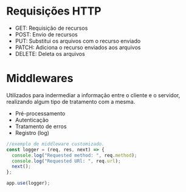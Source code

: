 # Requisições HTTP
- GET: Requisição de recursos
- POST: Envio de recursos
- PUT: Substitui os arquivos com o recurso enviado
- PATCH: Adiciona o recurso enviados aos arquivos
- DELETE: Deleta os arquivos
 
# Middlewares
Utilizados para indermediar a informação entre o cliente e o servidor, realizando algum tipo de tratamento com a mesma.
- Pré-processamento
- Autenticação
- Tratamento de erros
- Registro (log)

```js
//exemplo de middleware customizado.
const logger = (req, res, next) => {
  console.log("Requested method: ", req.method);
  console.log("Requested URl: ", req.url);
  next();
};

app.use(logger);
```